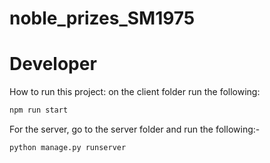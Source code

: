 # noble_prizes_SM1975

# Developer
How to run this project:
on the client folder run the following:
```sh
npm run start
```

For the server, go to the server folder and run the following:-
```sh
python manage.py runserver
```